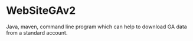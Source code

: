 # WebSiteGAv2
Java, maven, command line program which can help to download GA data from a standard account.
